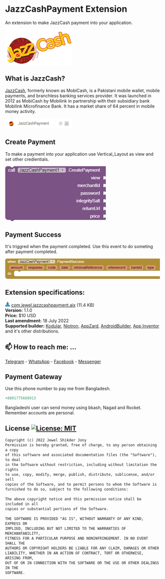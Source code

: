 # JazzCashPayment Extension
An extension to make JazzCash payment into your application.

<img src="https://github.com/jewelshkjony/JazzCashPayment/raw/main/images/JazzCash_logo.png"/>

## What is JazzCash?
<a href="https://www.jazzcash.com.pk/">JazzCash</a>, formerly known as MobiCash, is a Pakistani mobile wallet, mobile payments, and branchless banking services provider. It was launched in 2012 as MobiCash by Mobilink in partnership with their subsidiary bank Mobilink Microfinance Bank. It has a market share of 64 percent in mobile money activity.

<img src="https://github.com/jewelshkjony/JazzCashPayment/raw/main/images/aix.png"/>

## Create Payment
To make a payment into your application use Vertical_Layout as view and set other credientials.

<img src="https://github.com/jewelshkjony/JazzCashPayment/raw/main/images/function.png"/>

## Payment Success
It's triggred when the payment completed. Use this event to do someting after payment completed.

<img src="https://github.com/jewelshkjony/JazzCashPayment/raw/main/images/event.png"/>

## Extension specifications:
<img src="https://github.com/jewelshkjony/JazzCashPayment/raw/main/images/download.png"/> <a href="https://t.me/jewelshkjony">com.jewel.jazzcashpayment.aix</a> (11.4 KB) \
<b>Version:</b> 1.1.0\
<b>Price:</b> $10 USD\
<b>Last amendment:</b> 18 July 2022\
<b>Supported builder:</b> <a href="https://www.kodular.io/">Kodular</a>, <a href="https://niotron.com/">Niotron</a>, <a href="https://appzard.com/">AppZard</a>, <a href="https://androidbuilder.in/">AndroidBuilder</a>, <a href="http://ai2.appinventor.mit.edu/">App Inventor</a> and it's other distributions.

## 📫 How to reach me: ...

<a href="https://t.me/jewelshkjony">Telegram</a> - <a href="https://wa.me/8801775668913">WhatsApp</a> - <a href="https://fb.com/jewelshkjony">Facebook</a> - <a href="https://m.me/jewelshkjony">Messenger</a>

## Payment Gateway
Use this phone number to pay me from Bangladesh.

````java
+8801775668913
````
Bangladeshi user can send money using bkash, Nagad and Rocket. Remember accounts are personal.

## License [![License: MIT](https://img.shields.io/badge/License-MIT-yellow.svg)](https://opensource.org/licenses/MIT)
    Copyright (c) 2022 Jewel Shikder Jony
    Permission is hereby granted, free of charge, to any person obtaining a copy
    of this software and associated documentation files (the "Software"), to deal
    in the Software without restriction, including without limitation the rights
    to use, copy, modify, merge, publish, distribute, sublicense, and/or sell
    copies of the Software, and to permit persons to whom the Software is
    furnished to do so, subject to the following conditions:
    
    The above copyright notice and this permission notice shall be included in all
    copies or substantial portions of the Software.
    
    THE SOFTWARE IS PROVIDED "AS IS", WITHOUT WARRANTY OF ANY KIND, EXPRESS OR
    IMPLIED, INCLUDING BUT NOT LIMITED TO THE WARRANTIES OF MERCHANTABILITY,
    FITNESS FOR A PARTICULAR PURPOSE AND NONINFRINGEMENT. IN NO EVENT SHALL THE
    AUTHORS OR COPYRIGHT HOLDERS BE LIABLE FOR ANY CLAIM, DAMAGES OR OTHER
    LIABILITY, WHETHER IN AN ACTION OF CONTRACT, TORT OR OTHERWISE, ARISING FROM,
    OUT OF OR IN CONNECTION WITH THE SOFTWARE OR THE USE OR OTHER DEALINGS IN THE
    SOFTWARE.

